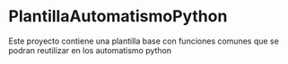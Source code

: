 # PlantillaAutomatismoPython
Este proyecto contiene una plantilla base con funciones comunes que se podran reutilizar en los automatismo python
